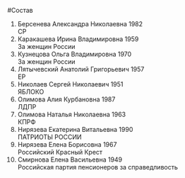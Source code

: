 #Состав
1. Берсенева Александра Николаевна 1982   
    СР
2. Каракашева Ирина Владимировна 1959   
    За женщин России
3. Кузнецова Ольга Владимировна 1970   
    За женщин России
4. Лятычевский Анатолий Григорьевич 1957   
    ЕР
5. Николаев Сергей Николаевич 1951   
    ЯБЛОКО
6. Олимова Алия Курбановна 1987   
    ЛДПР
7. Олимова Наталья Николаевна 1963   
    КПРФ
8. Нирязева Екатерина Витальевна 1990   
    ПАТРИОТЫ РОССИИ
9. Нирязева Елена Борисовна 1967   
    Российский Красный Крест
10. Смирнова Елена Васильевна 1949   
    Российская партия пенсионеров за справедливость
